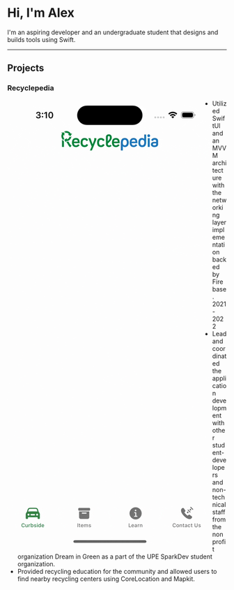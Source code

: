 # Hi, I'm Alex

I'm an aspiring developer and an undergraduate student that designs and builds tools using Swift.

---

## Projects

### Recyclepedia

<img align="left" height=50% width=auto src="recyclepedia/1.gif">

* Utilized SwiftUl and an MVVM architecture with the networking layer implementation backed by Firebase.
2021 - 2022
* Lead and coordinated the application development with other student-developers and non-technical staff from the nonprofit organization Dream in Green as a part of the UPE SparkDev student organization.
* Provided recycling education for the community and allowed users to find nearby recycling centers using CoreLocation and Mapkit.
